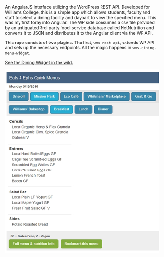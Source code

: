 An AngularJS interface utilizing the WordPress REST API. Developed for Williams College, this is a simple app which allows students, faculty and staff to select a dining facility and daypart to view the specified menu. This was my first foray into Angular. The WP side consumes a csv file provided by an antiquated 3rd-party food-service database called NetNutrition and converts it to JSON and distributes it to the Angular client via the WP API.

This repo consists of two plugins. The first, `wms-rest-api`, extends WP API and sets up the necessary endpoints. All the magic happens in `wms-dining-menu-widget`.

[See the Dining Widget in the wild.](http://dining.williams.edu/eats4ephs/?unitid=29&meal=LUNCH)

![Screenshot of wp-angular-dining-widget](wp-angular-dining-widget.jpg)
